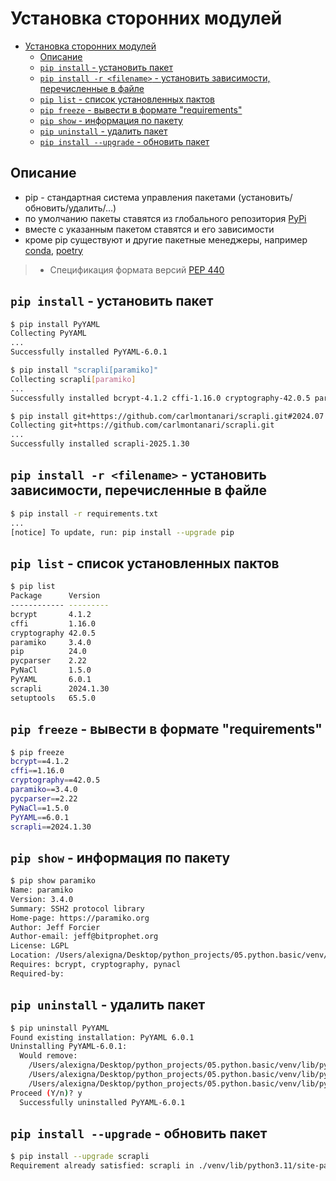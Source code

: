 # Установка сторонних модулей

- [Установка сторонних модулей](#установка-сторонних-модулей)
  - [Описание](#описание)
  - [`pip install` - установить пакет](#pip-install---установить-пакет)
  - [`pip install -r <filename>` - установить зависимости, перечисленные в файле](#pip-install--r-filename---установить-зависимости-перечисленные-в-файле)
  - [`pip list` - список установленных пактов](#pip-list---список-установленных-пактов)
  - [`pip freeze` - вывести в формате "requirements"](#pip-freeze---вывести-в-формате-requirements)
  - [`pip show` - информация по пакету](#pip-show---информация-по-пакету)
  - [`pip uninstall` - удалить пакет](#pip-uninstall---удалить-пакет)
  - [`pip install --upgrade` - обновить пакет](#pip-install---upgrade---обновить-пакет)

## Описание

- pip - стандартная система управления пакетами (установить/обновить/удалить/...)
- по умолчанию пакеты ставятся из глобального репозитория [PyPi](https://pypi.org)
- вместе с указанным пакетом ставятся и его зависимости
- кроме pip существуют и другие пакетные менеджеры, например [conda](https://conda.io), [poetry](https://python-poetry.org)

> - Спецификация формата версий [PEP 440](https://packaging.python.org/en/latest/specifications/version-specifiers/)

## `pip install` - установить пакет

```bash
$ pip install PyYAML
Collecting PyYAML
...
Successfully installed PyYAML-6.0.1
```

```bash
$ pip install "scrapli[paramiko]"
Collecting scrapli[paramiko]
...
Successfully installed bcrypt-4.1.2 cffi-1.16.0 cryptography-42.0.5 paramiko-3.4.0 pycparser-2.22 pynacl-1.5.0 scrapli-2024.1.30
```

```bash
$ pip install git+https://github.com/carlmontanari/scrapli.git#2024.07.30
Collecting git+https://github.com/carlmontanari/scrapli.git
...
Successfully installed scrapli-2025.1.30
```

## `pip install -r <filename>` - установить зависимости, перечисленные в файле

```bash
$ pip install -r requirements.txt
...
[notice] To update, run: pip install --upgrade pip
```

## `pip list` - список установленных пактов

```bash
$ pip list
Package      Version
------------ ---------
bcrypt       4.1.2
cffi         1.16.0
cryptography 42.0.5
paramiko     3.4.0
pip          24.0
pycparser    2.22
PyNaCl       1.5.0
PyYAML       6.0.1
scrapli      2024.1.30
setuptools   65.5.0
```

## `pip freeze` - вывести в формате "requirements"

```bash
$ pip freeze
bcrypt==4.1.2
cffi==1.16.0
cryptography==42.0.5
paramiko==3.4.0
pycparser==2.22
PyNaCl==1.5.0
PyYAML==6.0.1
scrapli==2024.1.30
```

## `pip show` - информация по пакету

```bash
$ pip show paramiko
Name: paramiko
Version: 3.4.0
Summary: SSH2 protocol library
Home-page: https://paramiko.org
Author: Jeff Forcier
Author-email: jeff@bitprophet.org
License: LGPL
Location: /Users/alexigna/Desktop/python_projects/05.python.basic/venv/lib/python3.11/site-packages
Requires: bcrypt, cryptography, pynacl
Required-by: 
```

## `pip uninstall` - удалить пакет

```bash
$ pip uninstall PyYAML
Found existing installation: PyYAML 6.0.1
Uninstalling PyYAML-6.0.1:
  Would remove:
    /Users/alexigna/Desktop/python_projects/05.python.basic/venv/lib/python3.11/site-packages/PyYAML-6.0.1.dist-info/*
    /Users/alexigna/Desktop/python_projects/05.python.basic/venv/lib/python3.11/site-packages/_yaml/*
    /Users/alexigna/Desktop/python_projects/05.python.basic/venv/lib/python3.11/site-packages/yaml/*
Proceed (Y/n)? y
  Successfully uninstalled PyYAML-6.0.1
```

## `pip install --upgrade` - обновить пакет

```bash
$ pip install --upgrade scrapli  
Requirement already satisfied: scrapli in ./venv/lib/python3.11/site-packages (2024.1.30)
```
